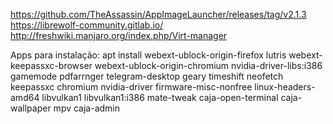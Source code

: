 https://github.com/TheAssassin/AppImageLauncher/releases/tag/v2.1.3
https://librewolf-community.gitlab.io/
http://freshwiki.manjaro.org/index.php/Virt-manager

Apps para instalação: apt install webext-ublock-origin-firefox lutris webext-keepassxc-browser webext-ublock-origin-chromium nvidia-driver-libs:i386 gamemode pdfarrnger telegram-desktop geary timeshift neofetch keepassxc chromium nvidia-driver firmware-misc-nonfree linux-headers-amd64 libvulkan1 libvulkan1:i386 
mate-tweak caja-open-terminal caja-wallpaper mpv caja-admin


